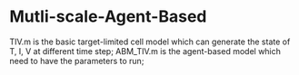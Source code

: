 # Mutli-scale-Agent-Based
TIV.m is the basic target-limited cell model which can generate the state of T, I, V at different time step;
ABM_TIV.m is the agent-based model which need to have the parameters to run;

